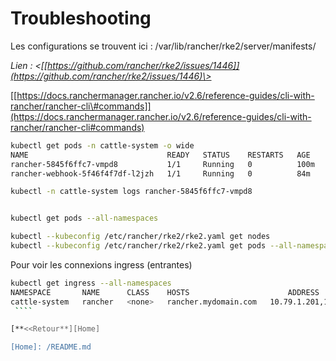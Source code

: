 **Troubleshooting**
===============

Les configurations se trouvent ici : /var/lib/rancher/rke2/server/manifests/

*Lien : \<[[https://github.com/rancher/rke2/issues/1446]](https://github.com/rancher/rke2/issues/1446)\>*

[[https://docs.ranchermanager.rancher.io/v2.6/reference-guides/cli-with-rancher/rancher-cli\#commands]](https://docs.ranchermanager.rancher.io/v2.6/reference-guides/cli-with-rancher/rancher-cli#commands)

````bash
kubectl get pods -n cattle-system -o wide
NAME                               READY   STATUS    RESTARTS   AGE
rancher-5845f6ffc7-vmpd8           1/1     Running   0          100m
rancher-webhook-5f46f4f7df-l2jzh   1/1     Running   0          84m

kubectl -n cattle-system logs rancher-5845f6ffc7-vmpd8


kubectl get pods --all-namespaces

kubectl --kubeconfig /etc/rancher/rke2/rke2.yaml get nodes
kubectl --kubeconfig /etc/rancher/rke2/rke2.yaml get pods --all-namespaces
````

Pour voir les connexions ingress (entrantes)

````bash
kubectl get ingress --all-namespaces
NAMESPACE       NAME      CLASS    HOSTS                      ADDRESS                               PORTS   AGE
cattle-system   rancher   <none>   rancher.mydomain.com   10.79.1.201,10.79.1.202,10.79.1.203   80      10h
 ````

[**<<Retour**][Home]

[Home]: /README.md
